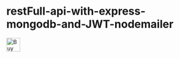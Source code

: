 # restFull-api-with-express-mongodb-and-JWT-nodemailer

<a href='https://ko-fi.com/A811KFP' target='_blank'><img height='36' style='border:0px;height:36px;' src='https://az743702.vo.msecnd.net/cdn/kofi3.png?v=0' border='0' alt='Buy Me a Coffee at ko-fi.com' /></a>
